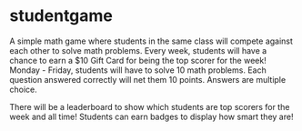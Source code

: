 # studentgame

A simple math game where students in the same class will compete against each other to solve math problems.
Every week, students will have a chance to earn a $10 Gift Card for being the top scorer for the week!
Monday - Friday, students will have to solve 10 math problems. Each question answered correctly will net them 10 points.
Answers are multiple choice.

There will be a leaderboard to show which students are top scorers for the week and all time!
Students can earn badges to display how smart they are!

